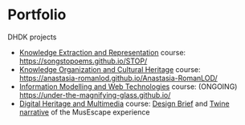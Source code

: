 # Portfolio
DHDK projects

- [Knowledge Extraction and Representation](https://www.unibo.it/it/didattica/insegnamenti/insegnamento/2021/454463) course: <https://songstopoems.github.io/STOP/>
- [Knowledge Organization and Cultural Heritage](https://www.unibo.it/it/didattica/insegnamenti/insegnamento/2021/454462) course: <https://anastasia-romanlod.github.io/Anastasia-RomanLOD/>
- [Information Modelling and Web Technologies](https://www.unibo.it/it/didattica/insegnamenti/insegnamento/2021/454464) course: (ONGOING) <https://under-the-magnifying-glass.github.io/>
- [Digital Heritage and Multimedia](https://www.unibo.it/it/didattica/insegnamenti/insegnamento/2021/454470) course:  <a href="MUSEscape_DESIGN_BRIEF.pdf" class="image fit"><img src="images/marr_pic.jpg" alt="">Design Brief</a> and [Twine narrative](https://salvadana.github.io/Portfolio/) of the MusEscape experience
